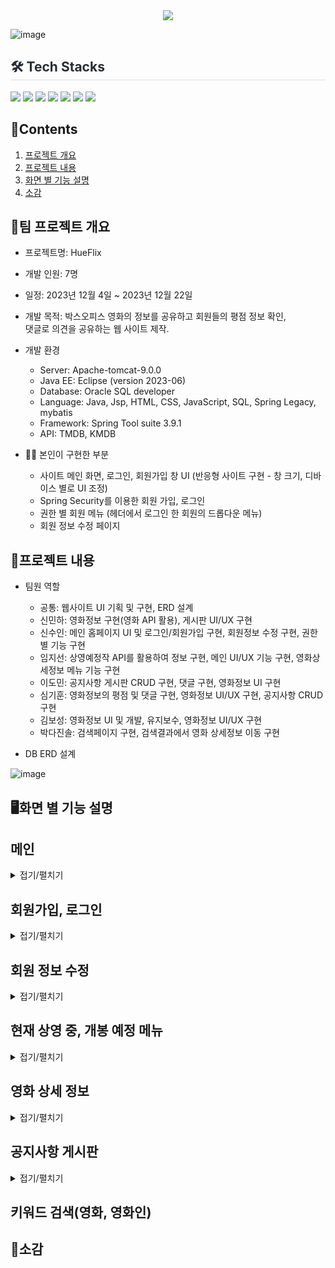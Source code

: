 <div align= "center">
    <img src="https://capsule-render.vercel.app/api?type=soft&color=0:,100:030303&height=120&text=HUEFLIX&animation=&fontColor=ffffff&fontSize=70" />
</div>

![image](https://github.com/SuinShin/Hueflix/assets/148019115/a440f894-eb3c-43ca-91db-a089a358c420)

<div style="text-align: left;">
    <h2 style="border-bottom: 1px solid #d8dee4; color: #282d33;"> 🛠️ Tech Stacks </h2>
    <div style="margin: ; text-align: left;" "text-align: left;"> <img src="https://img.shields.io/badge/Apache Tomcat-F8DC75?style=flat-square&logo=Apache Tomcat&logoColor=white">
          <img src="https://img.shields.io/badge/CSS3-1572B6?style=flat-square&logo=CSS3&logoColor=white">
          <img src="https://img.shields.io/badge/HTML5-E34F26?style=flat-square&logo=HTML5&logoColor=white">
          <img src="https://img.shields.io/badge/Java-007396?style=flat-square&logo=Java&logoColor=white">
          <img src="https://img.shields.io/badge/Javascript-F7DF1E?style=flat-square&logo=Javascript&logoColor=white">
          <img src="https://img.shields.io/badge/Oracle-F80000?style=flat-square&logo=Oracle&logoColor=white">
          <img src="https://img.shields.io/badge/Spring-6DB33F?style=flat-square&logo=Spring&logoColor=white">
    </div>
</div>
    
## 📃Contents

1. [프로젝트 개요](#프로젝트-개요)<br>
2. [프로젝트 내용](#프로젝트-내용)<br>
3. [화면 별 기능 설명](#화면-별-기능-설명)<br>
4. [소감](#소감)<br>
   

## 📌팀 프로젝트 개요
- 프로젝트명: HueFlix

- 개발 인원: 7명

- 일정: 2023년 12월 4일 ~ 2023년 12월 22일
  
- 개발 목적: 박스오피스 영화의 정보를 공유하고 회원들의 평점 정보 확인,<br>
            댓글로 의견을 공유하는 웹 사이트 제작. 
  
- 개발 환경
    - Server: Apache-tomcat-9.0.0
    - Java EE: Eclipse (version 2023-06)
    - Database: Oracle SQL developer
    - Language: Java, Jsp, HTML, CSS, JavaScript, SQL, Spring Legacy, mybatis
    - Framework: Spring Tool suite 3.9.1
    - API: TMDB, KMDB

- 👩‍🔧 본인이 구현한 부분
  - 사이트 메인 화면, 로그인, 회원가입 창 UI (반응형 사이트 구현 - 창 크기, 디바이스 별로 UI 조정)
  - Spring Security를 이용한 회원 가입, 로그인
  - 권한 별 회원 메뉴 (헤더에서 로그인 한 회원의 드롭다운 메뉴)
  - 회원 정보 수정 페이지

## 🔎프로젝트 내용

- 팀원 역할

    - 공통: 웹사이트 UI 기획 및 구현, ERD 설계
    - 신민하: 영화정보 구현(영화 API 활용), 게시판 UI/UX 구현
    - 신수인: 메인 홈페이지 UI 및 로그인/회원가입 구현, 회원정보 수정 구현, 권한별 기능 구현
    - 임지선: 상영예정작 API를 활용하여 정보 구현, 메인 UI/UX 기능 구현, 영화상세정보 메뉴 기능 구현
    - 이도민: 공지사항 게시판 CRUD 구현, 댓글 구현, 영화정보 UI 구현
    - 심기훈: 영화정보의 평점 및 댓글 구현, 영화정보 UI/UX 구현, 공지사항 CRUD 구현
    - 김보성: 영화정보 UI 및 개발, 유지보수, 영화정보 UI/UX 구현
    - 박다진솔: 검색페이지 구현, 검색결과에서 영화 상세정보 이동 구현

- DB ERD 설계

![image](https://github.com/SuinShin/Hueflix/assets/148019115/48569f67-e6cf-421c-8328-8a4e334d8bb6)


## 🖥화면 별 기능 설명

## 메인

<details>
<summary>접기/펼치기</summary>

<br>

- 프로젝트를 실행하면 가장 먼저 표시되는 화면인 만큼, 시각적인 요소에 중점을 두었다.
- Swiper.js를 이용하여, 각 섹션별 영화의 정보와 랭킹을 TMDB에서 받아와 동적으로 슬라이드에 삽입하였다.
- JavaScript Ajax함수를 사용하여 TMDB API의 데이터를 요청하였다.
- API에서 반환한 JSON형식의 데이터를 받아와 처리하였다.
- 포스터를 클릭하면 해당 영화의 상세 정보 창으로 이동한다.

<br>

![image](https://github.com/SuinShin/Hueflix/assets/148019115/a58e2512-e1c4-481a-ba3d-e975635931ac)

<br>

- 해상도 별로 슬라이드의 갯수와 폰트 사이즈를 조정하여 반응형 웹을 구현했다.
- 화면 해상도에 따라 최소 2개 ~ 최대 7개 사이로 슬라이드 갯수가 동적으로 조정된다.

<br>

<img src="https://github.com/SuinShin/Hueflix/assets/148019115/57351974-80f8-4c35-9265-68d968cfacaa" width="300" height="1000">
<img src="https://github.com/SuinShin/Hueflix/assets/148019115/d2cf7595-ccd3-48aa-bd29-5ec1d4503a2d" width="700" height="1000">

<br><br>

- 영화 포스터에 마우스 오버를 하면 영화의 간단한 정보가 표시된다.

<br>

![image](https://github.com/SuinShin/Hueflix/assets/148019115/c4361298-9375-4372-84fb-c8b5f9aa9d10)


</details>


## 회원가입, 로그인

<details>
<summary>접기/펼치기</summary>

<br>

<img src="https://github.com/SuinShin/Hueflix/assets/148019115/b19148c4-4f63-4a6d-82f6-c730688edc3c" width="500" height="auto">
<img src="https://github.com/SuinShin/Hueflix/assets/148019115/6e6eb01c-11e2-4a65-8f04-4a4d44f790a3" width="500" height="auto">

<br><br>

- Spring Security를 이용하여 회원가입, 로그인을 구현했다.
- Spring Security에서 지원해주는 BCryptPasswordEncoder를 이용해 회원 비밀번호를 암호화했다.

<br>

![image](https://github.com/SuinShin/Hueflix/assets/148019115/c0d6e890-8f0f-4785-8b4c-fd145d9418ec)


<br><br>

- 로그인 시 회원정보가 일치하지 않으면 경고 메시지가 출력된다.

<img src="https://github.com/SuinShin/Hueflix/assets/148019115/e968a634-d065-45b6-b73b-56e27d1c2fca" width="500" height="auto">

<br><br>

- 회원가입 버튼은 입력 폼이 하나라도 null이거나, 에러 메시지가 표시될 시 비활성화 상태이다.
- js와 Ajax를 이용하여 간단한 유효성 검사를 추가하였다.
    - 아이디가 이메일 형식이 아닐 경우 경고 메시지가 출력된다.
    - 중복 아이디, 닉네임이 존재할 경우 경고 메시지가 출력된다.
    - 비밀번호 입력란과 확인란이 일치하지 않을 경우 경고 메시지가 출력된다.

<br>

![image](https://github.com/SuinShin/Hueflix/assets/148019115/0bc15de0-d902-4739-8a1e-c7859effbcca)
![image](https://github.com/SuinShin/Hueflix/assets/148019115/b8117368-ef5c-4d67-a9fe-1e3991b5eee9)
![image](https://github.com/SuinShin/Hueflix/assets/148019115/c2491caa-343e-40b1-84f8-48a4ae01f840)
![image](https://github.com/SuinShin/Hueflix/assets/148019115/2595fc49-a1e5-4deb-a6a6-601ebfe8953d)
![image](https://github.com/SuinShin/Hueflix/assets/148019115/942da937-729d-458d-b3bf-34bd09c0c8e2)

</details>

## 회원 정보 수정

<details>
<summary>접기/펼치기</summary>

<br>

- 로그인을 완료하면 로그인 링크가 유저 정보를 표시하는 드롭다운 메뉴로 변경된다.
- 이 메뉴에서 유저 정보 수정 및 로그아웃이 가능하다.

<br>

![image](https://github.com/SuinShin/Hueflix/assets/148019115/272e9318-cb5c-4f2e-9527-14d728b3ffc9)

<br>

- 정보 수정창으로 이동하기 전, 보안을 위해 비밀번호를 다시 확인하는 절차를 갖는다.

<br>

![image](https://github.com/SuinShin/Hueflix/assets/148019115/13f2a1cd-4f59-4f85-bbab-a8c7e7efc45e)

<br>

- 비밀번호가 회원 정보와 일치하지 않을 시, 에러 메시지를 출력한다.
- BCryptPasswordEncoder로 입력 비밀번호를 변환하여 DB의 비밀번호를 확인한다.

<br>

![image](https://github.com/SuinShin/Hueflix/assets/148019115/6ff6a24c-3efd-4c5f-8352-2710f4337fd0)

<br>

- 닉네임, 비밀번호 변경이 가능하다
- 변경할 비밀번호가 일치하지 않으면 에러 메시지를 출력한다.

<br>

![image](https://github.com/SuinShin/Hueflix/assets/148019115/8f9d1d02-3abd-4672-ada6-f7363e3b9d39)


</details>


## 현재 상영 중, 개봉 예정 메뉴

<details>
<summary>접기/펼치기</summary>

<br>

- TMDB API를 통해 현재 대한민국 극장에서 상영중인 최신 영화정보, 개봉 예정작을 받아와 표시했다.
- 영화 포스터를 클릭하면, 해당 영화의 상세 페이지로 이동한다.
- 마우스 오버를 하면, 간단한 영화의 줄거리가 나온다. (제한 글자수 초과 시 ...로 후략)

<br>

<img src="https://github.com/SuinShin/Hueflix/assets/148019115/25344090-b7ce-4a90-9b8e-f0c28befb0c1" width="500" height="auto">
<img src="https://github.com/SuinShin/Hueflix/assets/148019115/468467c0-7d36-4755-8a0c-5e7366f34267" width="500" height="auto">

</details>


## 영화 상세 정보

<details>
<summary>접기/펼치기</summary>

<br>

- 해당 영화의 원하는 정보를 각 탭에 들어가서 열람할 수 있다.
- TMDB에서 해당 영화의 아이디를 이용해서 정보를 받아온다.

![image](https://github.com/SuinShin/Hueflix/assets/148019115/38848e88-6850-489d-b7aa-afbd00c0920c)

<br>

- 현재 상영중일 경우, 상영중 뱃지를 표시한다.
- 평점은 TMDB의 유저 평점이다.
- 출연진은 배열 데이터로 받아오는데, 0~1 인덱스는 주연 탭에, 나머지는 출연 탭에 표시하였다.
- 영상과 스틸 컷은 TMDB에서 제공하지 않아, KMDB API를 이용하였다.

![image](https://github.com/SuinShin/Hueflix/assets/148019115/6f5bfc1c-3200-4dca-bf23-b68cbe07b14a)
![image](https://github.com/SuinShin/Hueflix/assets/148019115/056ca21c-d4bd-40a7-ba67-e006d7db014c)

<br>

- Spring Security에서 로그인 된 유저의 정보를 Controller에서 키-값 쌍으로 데이터 전달.
- 로그인 된 유저의 닉네임 정보를 자동으로 받아와서 입력.
- 댓글과 함께 해당 영화의 별점을 매길 수 있다.
- 관리자는 댓글 옆에 삭제 버튼이 활성화된다.

**🙍‍♀️ 사용자 댓글 작성 화면**

![댓글작성(사용자)](https://github.com/SuinShin/Hueflix/assets/148019115/c75c7390-b03b-4e29-a3db-da28e5d4f558)

**👨‍🔧 관리자 댓글 작성 화면**

![댓글작성(관리자)](https://github.com/SuinShin/Hueflix/assets/148019115/4bbb1388-488b-4a0d-af55-c1e24736a1b2)

</details>


## 공지사항 게시판

<details>
<summary>접기/펼치기</summary>

<br>

- 게시판 읽기와 키워드 검색이 가능한 게시판.
- 1페이지에 게시글 10개가 출력되도록 구현(페이지네이션)

<br>

</details>

## 키워드 검색(영화, 영화인)

## 📓소감
